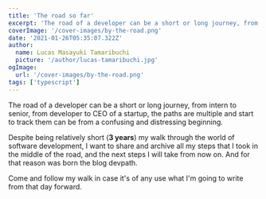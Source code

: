 ```yaml
---
title: 'The road so far'
excerpt: 'The road of a developer can be a short or long journey, from intern to senior, from developer to CEO of a startup, the paths are multiple and start to track them can be from a confusing and distressing beginning.'
coverImage: '/cover-images/by-the-road.png'
date: '2021-01-26T05:35:07.322Z'
author:
  name: Lucas Masayuki Tamaribuchi
  picture: '/author/lucas-tamaribuchi.jpg'
ogImage:
  url: '/cover-images/by-the-road.png'
tags: ['typescript']
---
```


The road of a developer can be a short or long journey, from intern to senior, from developer to CEO of a startup, the paths are multiple and start to track them can be from a confusing and distressing beginning.

Despite being relatively short (**3 years**) my walk through the world of software development, I want to share and archive all my steps that I took in the middle of the road, and the next steps I will take from now on.  And for that reason was born the blog devpath.

Come and follow my walk in case it's of any use what I'm going to write from that day forward.
